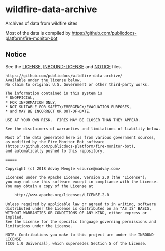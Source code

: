 # wildfire-data-archive
Archives of data from wildfire sites

Most of the data is compiled by https://github.com/publicdocs-platform/fire-monitor-bot

## Notice

See the [LICENSE](LICENSE), [INBOUND-LICENSE](INBOUND-LICENSE) and [NOTICE](NOTICE) files.

````
https://github.com/publicdocs/wildfire-data-archive/
Available under the license below.
No claim to original U.S. Government or other third-party works.

The information contained in this system is
* UNOFFICIAL,
* FOR INFORMATION ONLY, 
* NOT SUITABLE FOR SAFETY/EMERGENCY/EVACUATION PURPOSES, 
* and MAY BE INCORRECT OR OUT-OF-DATE.

USE AT YOUR OWN RISK.  FIRES MAY BE CLOSER THAN THEY APPEAR.

See the disclaimers of warranties and limitations of liability below.

Most of the data generated here is from various government sources,
as modified by the Fire Monitor Bot software
(https://github.com/publicdocs-platform/fire-monitor-bot),
and automatically pushed to this repository.

=====

Copyright (c) 2018 Advay Mengle <source@madvay.com>

Licensed under the Apache License, Version 2.0 (the "License");
you may not use this software except in compliance with the License.
You may obtain a copy of the License at

    http://www.apache.org/licenses/LICENSE-2.0

Unless required by applicable law or agreed to in writing, software
distributed under the License is distributed on an "AS IS" BASIS,
WITHOUT WARRANTIES OR CONDITIONS OF ANY KIND, either express or implied.
See the License for the specific language governing permissions and
limitations under the License.

NOTE: Contributions you make to this project are under the INBOUND-LICENSE
(CC0 1.0 Universal), which supersedes Section 5 of the License.

````
